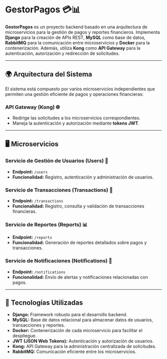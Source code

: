 # GestorPagos 💳📊  

**GestorPagos** es un proyecto backend basado en una arquitectura de microservicios para la gestión de pagos y reportes financieros. Implementa **Django** para la creación de APIs REST, **MySQL** como base de datos, **RabbitMQ** para la comunicación entre microservicios y **Docker** para la contenerización. Además, utiliza **Kong** como **API Gateway** para la autenticación, autorización y redirección de solicitudes.

---

## 🌍 Arquitectura del Sistema  
El sistema está compuesto por varios microservicios independientes que permiten una gestión eficiente de pagos y operaciones financieras:  

### **API Gateway (Kong) 🌐**
- Redirige las solicitudes a los microservicios correspondientes.  
- Maneja la autenticación y autorización mediante **tokens JWT**.

---

## 🖥️ Microservicios  

### **Servicio de Gestión de Usuarios (Users) 👥**  
- **Endpoint:** `/users`  
- **Funcionalidad:** Registro, autenticación y administración de usuarios.  

### **Servicio de Transacciones (Transactions) 💸**  
- **Endpoint:** `/transactions`  
- **Funcionalidad:** Registro, consulta y validación de transacciones financieras.  

### **Servicio de Reportes (Reports) 📊**  
- **Endpoint:** `/reports`  
- **Funcionalidad:** Generación de reportes detallados sobre pagos y transacciones.  

### **Servicio de Notificaciones (Notifications) 📩**  
- **Endpoint:** `/notifications`  
- **Funcionalidad:** Envío de alertas y notificaciones relacionadas con pagos.  

---

## 🔧 Tecnologías Utilizadas  

- **Django:** Framework robusto para el desarrollo backend.  
- **MySQL:** Base de datos relacional para almacenar datos de usuarios, transacciones y reportes.  
- **Docker:** Contenerización de cada microservicio para facilitar el despliegue.  
- **JWT (JSON Web Tokens):** Autenticación y autorización de usuarios.  
- **Kong:** API Gateway para la administración centralizada de solicitudes.  
- **RabbitMQ:** Comunicación eficiente entre los microservicios.  
